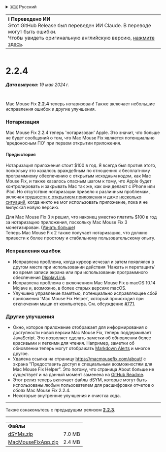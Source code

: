 <details>
<summary>🇷🇺 Русский</summary>

[🇬🇧 English (GitHub)](https://github.com/noah-nuebling/mac-mouse-fix/releases/tag/2.2.4)\
[🇦🇩 Català](https://redirect.macmousefix.com/?target=mmf-release&tag=2.2.4&locale=ca)\
[🇩🇪 Deutsch](https://redirect.macmousefix.com/?target=mmf-release&tag=2.2.4&locale=de)\
[🇪🇸 Español](https://redirect.macmousefix.com/?target=mmf-release&tag=2.2.4&locale=es)\
[🇫🇷 Français](https://redirect.macmousefix.com/?target=mmf-release&tag=2.2.4&locale=fr)\
[🇮🇩 Indonesia](https://redirect.macmousefix.com/?target=mmf-release&tag=2.2.4&locale=id)\
[🇮🇹 Italiano](https://redirect.macmousefix.com/?target=mmf-release&tag=2.2.4&locale=it)\
[🇭🇺 Magyar](https://redirect.macmousefix.com/?target=mmf-release&tag=2.2.4&locale=hu)\
[🇳🇱 Nederlands](https://redirect.macmousefix.com/?target=mmf-release&tag=2.2.4&locale=nl)\
[🇵🇱 Polski](https://redirect.macmousefix.com/?target=mmf-release&tag=2.2.4&locale=pl)\
[🇧🇷 Português (Brasil)](https://redirect.macmousefix.com/?target=mmf-release&tag=2.2.4&locale=pt-BR)\
[🇵🇹 Português (Portugal)](https://redirect.macmousefix.com/?target=mmf-release&tag=2.2.4&locale=pt-PT)\
[🇷🇴 Română](https://redirect.macmousefix.com/?target=mmf-release&tag=2.2.4&locale=ro)\
[🇸🇪 Svenska](https://redirect.macmousefix.com/?target=mmf-release&tag=2.2.4&locale=sv)\
[🇻🇳 Tiếng Việt](https://redirect.macmousefix.com/?target=mmf-release&tag=2.2.4&locale=vi)\
[🇹🇷 Türkçe](https://redirect.macmousefix.com/?target=mmf-release&tag=2.2.4&locale=tr)\
[🇨🇿 Čeština](https://redirect.macmousefix.com/?target=mmf-release&tag=2.2.4&locale=cs)\
[🇬🇷 Ελληνικά](https://redirect.macmousefix.com/?target=mmf-release&tag=2.2.4&locale=el)\
**🇷🇺 Русский**\
[🇺🇦 Українська](https://redirect.macmousefix.com/?target=mmf-release&tag=2.2.4&locale=uk)\
[🇮🇱 עברית](https://redirect.macmousefix.com/?target=mmf-release&tag=2.2.4&locale=he)\
[🇸🇦 العربية](https://redirect.macmousefix.com/?target=mmf-release&tag=2.2.4&locale=ar)\
[🇮🇳 हिन्दी](https://redirect.macmousefix.com/?target=mmf-release&tag=2.2.4&locale=hi)\
[🇹🇭 ไทย](https://redirect.macmousefix.com/?target=mmf-release&tag=2.2.4&locale=th)\
[🇨🇳 中文 (简体)](https://redirect.macmousefix.com/?target=mmf-release&tag=2.2.4&locale=zh-Hans)\
[🇨🇳 中文 (繁體)](https://redirect.macmousefix.com/?target=mmf-release&tag=2.2.4&locale=zh-Hant)\
[🇭🇰 中文（香港)](https://redirect.macmousefix.com/?target=mmf-release&tag=2.2.4&locale=zh-HK)\
[🇯🇵 日本語](https://redirect.macmousefix.com/?target=mmf-release&tag=2.2.4&locale=ja)\
[🇰🇷 한국어](https://redirect.macmousefix.com/?target=mmf-release&tag=2.2.4&locale=ko)\
[Help translate Mac Mouse Fix to different languages!](https://github.com/noah-nuebling/mac-mouse-fix/discussions/731)
</details>
<table align=><td>
<b>ℹ️ Переведено ИИ</b><br>
Этот GitHub Release был переведен ИИ Claude. В переводе могут быть ошибки.<br>
Чтобы увидеть оригинальную английскую версию, <a href="https://github.com/noah-nuebling/mac-mouse-fix/releases/tag/2.2.4">нажмите здесь</a>.
</td></table>

<table></table>

# 2.2.4
***Дата выпуска:** 19 мая 2024 г.*

<br>

Mac Mouse Fix **2.2.4** теперь нотаризован! Также включает небольшие исправления ошибок и другие улучшения.

### **Нотаризация**

Mac Mouse Fix 2.2.4 теперь 'нотаризован' Apple. Это значит, что больше не будет сообщений о том, что Mac Mouse Fix является потенциально 'вредоносным ПО' при первом открытии приложения.

#### Предыстория

Нотаризация приложения стоит $100 в год. Я всегда был против этого, поскольку это казалось враждебным по отношению к бесплатному программному обеспечению с открытым исходным кодом, как Mac Mouse Fix, и также казалось опасным шагом к тому, что Apple будет контролировать и закрывать Mac так же, как они делают с iPhone или iPad. Но отсутствие нотаризации привело к различным проблемам, включая [трудности с открытием приложения](https://github.com/noah-nuebling/mac-mouse-fix/discussions/114) и даже [несколько ситуаций](https://github.com/noah-nuebling/mac-mouse-fix/issues/95), когда никто не мог использовать приложение, пока я не выпускал новую версию.

Для Mac Mouse Fix 3 я решил, что наконец уместно платить $100 в год за нотаризацию приложения, поскольку Mac Mouse Fix 3 монетизирован. ([Узнать больше](https://redirect.macmousefix.com/?target=mmf-release&tag=3.0.0&locale=ru)) \
Теперь Mac Mouse Fix 2 также получает нотаризацию, что должно привести к более простому и стабильному пользовательскому опыту.

### **Исправления ошибок**

- Исправлена проблема, когда курсор исчезал и затем появлялся в другом месте при использовании действия 'Нажать и перетащить' во время записи экрана или при использовании программного обеспечения [DisplayLink](https://www.synaptics.com/products/displaylink-graphics).
- Исправлена проблема с включением Mac Mouse Fix в macOS 10.14 Mojave и, возможно, в более старых версиях macOS.
- Улучшено управление памятью, потенциально исправляющее сбой приложения 'Mac Mouse Fix Helper', который происходил при отключении мыши от компьютера. См. обсуждение [#771](https://github.com/noah-nuebling/mac-mouse-fix/discussions/771).

### **Другие улучшения**

- Окно, которое приложение отображает для информирования о доступности новой версии Mac Mouse Fix, теперь поддерживает JavaScript. Это позволяет сделать заметки об обновлении более красивыми и легкими для чтения. Например, заметки об обновлении теперь могут отображать [Markdown Alerts](https://github.com/orgs/community/discussions/16925) и многое другое.
- Удалена ссылка на страницу https://macmousefix.com/about/ с экрана "Предоставить доступ к специальным возможностям для Mac Mouse Fix Helper". Это потому, что страница About больше не существует и на данный момент заменена на [GitHub Readme](https://github.com/noah-nuebling/mac-mouse-fix).
- Этот релиз теперь включает файлы dSYM, которые могут быть использованы любым пользователем для расшифровки отчетов о сбоях Mac Mouse Fix 2.2.4.
- Некоторые внутренние улучшения и очистка кода.

---

Также ознакомьтесь с предыдущим релизом [**2.2.3**](https://redirect.macmousefix.com/?target=mmf-release&tag=2.2.3&locale=ru).

---

<table align="start">
<tr>
    <td colspan=2>
        <b>Файлы</b>
    </td>
</tr>
<tr>
    <td><a href="https://github.com/noah-nuebling/mac-mouse-fix/releases/download/2.2.4/dSYMs.zip">dSYMs.zip</a></td>
    <td>7.0 MB</td>
</tr>
<tr>
    <td><a href="https://github.com/noah-nuebling/mac-mouse-fix/releases/download/2.2.4/MacMouseFixApp.zip">MacMouseFixApp.zip</a></td>
    <td>2.4 MB</td>
</tr>
</table>